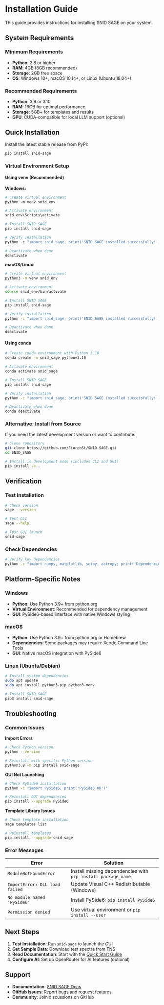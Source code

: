 # Installation Guide

This guide provides instructions for installing SNID SAGE on your system.

## System Requirements

### Minimum Requirements
- **Python**: 3.8 or higher
- **RAM**: 4GB (8GB recommended)
- **Storage**: 2GB free space
- **OS**: Windows 10+, macOS 10.14+, or Linux (Ubuntu 18.04+)

### Recommended Requirements
- **Python**: 3.9 or 3.10
- **RAM**: 16GB for optimal performance
- **Storage**: 5GB+ for templates and results
- **GPU**: CUDA-compatible for local LLM support (optional)

## Quick Installation

Install the latest stable release from PyPI:

```bash
pip install snid-sage
```

### Virtual Environment Setup

#### Using venv (Recommended)

**Windows:**
```powershell
# Create virtual environment
python -m venv snid_env

# Activate environment
snid_env\Scripts\activate

# Install SNID SAGE
pip install snid-sage

# Verify installation
python -c "import snid_sage; print('SNID SAGE installed successfully!')"

# Deactivate when done
deactivate
```

**macOS/Linux:**
```bash
# Create virtual environment
python3 -m venv snid_env

# Activate environment
source snid_env/bin/activate

# Install SNID SAGE
pip install snid-sage

# Verify installation
python -c "import snid_sage; print('SNID SAGE installed successfully!')"

# Deactivate when done
deactivate
```

#### Using conda

```bash
# Create conda environment with Python 3.10
conda create -n snid_sage python=3.10

# Activate environment
conda activate snid_sage

# Install SNID SAGE
pip install snid-sage

# Verify installation
python -c "import snid_sage; print('SNID SAGE installed successfully!')"

# Deactivate when done
conda deactivate
```

### Alternative: Install from Source

If you need the latest development version or want to contribute:

```bash
# Clone repository
git clone https://github.com/FiorenSt/SNID-SAGE.git
cd SNID_SAGE

# Install in development mode (includes CLI and GUI)
pip install -e .
```

## Verification

### Test Installation
```bash
# Check version
sage --version

# Test CLI
sage --help

# Test GUI launch
snid-sage
```

### Check Dependencies
```bash
# Verify key dependencies
python -c "import numpy, matplotlib, scipy, astropy; print('Dependencies OK')"
```

## Platform-Specific Notes

### Windows
- **Python**: Use Python 3.9+ from python.org
- **Virtual Environment**: Recommended for dependency management
- **GUI**: PySide6-based interface with native Windows styling

### macOS
- **Python**: Use Python 3.9+ from python.org or Homebrew
- **Dependencies**: Some packages may require Xcode Command Line Tools
- **GUI**: Native macOS integration with PySide6

### Linux (Ubuntu/Debian)
```bash
# Install system dependencies
sudo apt update
sudo apt install python3-pip python3-venv

# Install SNID SAGE
pip3 install snid-sage
```

## Troubleshooting

### Common Issues

**Import Errors**
```bash
# Check Python version
python --version

# Reinstall with specific Python version
python3.9 -m pip install snid-sage
```

**GUI Not Launching**
```bash
# Check PySide6 installation
python -c "import PySide6; print('PySide6 OK')"

# Reinstall GUI dependencies
pip install --upgrade PySide6
```

**Template Library Issues**
```bash
# Check template installation
sage templates list

# Reinstall templates
pip install --upgrade snid-sage
```

### Error Messages

| Error | Solution |
|-------|----------|
| `ModuleNotFoundError` | Install missing dependencies with `pip install package_name` |
| `ImportError: DLL load failed` | Update Visual C++ Redistributable (Windows) |
| `No module named 'PySide6'` | Install PySide6: `pip install PySide6` |
| `Permission denied` | Use virtual environment or `pip install --user` |

## Next Steps

1. **Test Installation**: Run `snid-sage` to launch the GUI
2. **Get Sample Data**: Download test spectra from TNS
3. **Read Documentation**: Start with the [Quick Start Guide](../quickstart/first-analysis.md)
4. **Configure AI**: Set up OpenRouter for AI features (optional)

## Support

- **Documentation**: [SNID SAGE Docs](https://snid-sage.readthedocs.io/)
- **GitHub Issues**: Report bugs and request features
- **Community**: Join discussions on GitHub 